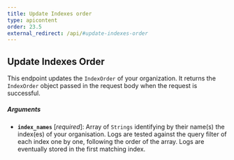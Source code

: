 ```yaml
---
title: Update Indexes order
type: apicontent
order: 23.5
external_redirect: /api/#update-indexes-order
---
```


## Update Indexes Order

This endpoint updates the `IndexOrder` of your organization. It returns the `IndexOrder` object passed in the request body when the request is successful.

##### Arguments


* **`index_names`**  [*required*]: Array of `Strings` identifying by their name(s) the index(es) of your organisation. Logs are tested against the query filter of each index one by one, following the order of the array. Logs are eventually stored in the first matching index.

